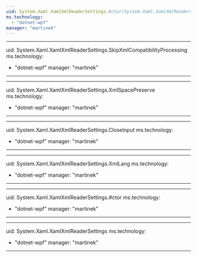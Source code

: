 ```yaml
---
uid: System.Xaml.XamlXmlReaderSettings.#ctor(System.Xaml.XamlXmlReaderSettings)
ms.technology: 
  - "dotnet-wpf"
manager: "martinek"
---
```


---
uid: System.Xaml.XamlXmlReaderSettings.SkipXmlCompatibilityProcessing
ms.technology: 
  - "dotnet-wpf"
manager: "martinek"
---

---
uid: System.Xaml.XamlXmlReaderSettings.XmlSpacePreserve
ms.technology: 
  - "dotnet-wpf"
manager: "martinek"
---

---
uid: System.Xaml.XamlXmlReaderSettings.CloseInput
ms.technology: 
  - "dotnet-wpf"
manager: "martinek"
---

---
uid: System.Xaml.XamlXmlReaderSettings.XmlLang
ms.technology: 
  - "dotnet-wpf"
manager: "martinek"
---

---
uid: System.Xaml.XamlXmlReaderSettings.#ctor
ms.technology: 
  - "dotnet-wpf"
manager: "martinek"
---

---
uid: System.Xaml.XamlXmlReaderSettings
ms.technology: 
  - "dotnet-wpf"
manager: "martinek"
---
